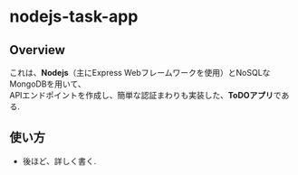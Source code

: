 # nodejs-task-app
## Overview
これは、**Nodejs**（主にExpress Webフレームワークを使用）とNoSQLなMongoDBを用いて、<br>
APIエンドポイントを作成し、簡単な認証まわりも実装した、**ToDOアプリ**である.

## 使い方
- 後ほど、詳しく書く.
